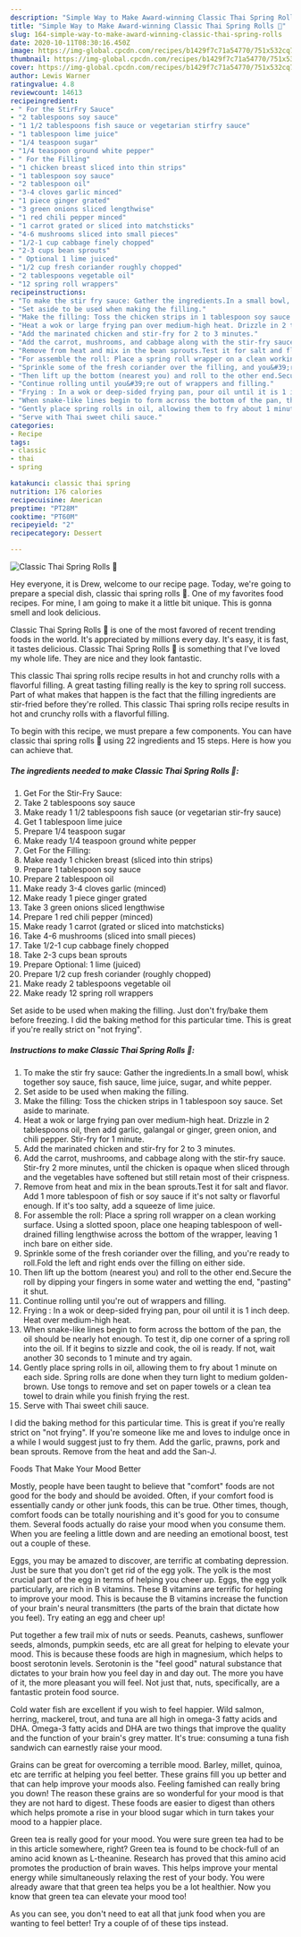 ```yaml
---
description: "Simple Way to Make Award-winning Classic Thai Spring Rolls 🍴"
title: "Simple Way to Make Award-winning Classic Thai Spring Rolls 🍴"
slug: 164-simple-way-to-make-award-winning-classic-thai-spring-rolls
date: 2020-10-11T08:30:16.450Z
image: https://img-global.cpcdn.com/recipes/b1429f7c71a54770/751x532cq70/classic-thai-spring-rolls-🍴-recipe-main-photo.jpg
thumbnail: https://img-global.cpcdn.com/recipes/b1429f7c71a54770/751x532cq70/classic-thai-spring-rolls-🍴-recipe-main-photo.jpg
cover: https://img-global.cpcdn.com/recipes/b1429f7c71a54770/751x532cq70/classic-thai-spring-rolls-🍴-recipe-main-photo.jpg
author: Lewis Warner
ratingvalue: 4.8
reviewcount: 14613
recipeingredient:
- " For the StirFry Sauce"
- "2 tablespoons soy sauce"
- "1 1/2 tablespoons fish sauce or vegetarian stirfry sauce"
- "1 tablespoon lime juice"
- "1/4 teaspoon sugar"
- "1/4 teaspoon ground white pepper"
- " For the Filling"
- "1 chicken breast sliced into thin strips"
- "1 tablespoon soy sauce"
- "2 tablespoon oil"
- "3-4 cloves garlic minced"
- "1 piece ginger grated"
- "3 green onions sliced lengthwise"
- "1 red chili pepper minced"
- "1 carrot grated or sliced into matchsticks"
- "4-6 mushrooms sliced into small pieces"
- "1/2-1 cup cabbage finely chopped"
- "2-3 cups bean sprouts"
- " Optional 1 lime juiced"
- "1/2 cup fresh coriander roughly chopped"
- "2 tablespoons vegetable oil"
- "12 spring roll wrappers"
recipeinstructions:
- "To make the stir fry sauce: Gather the ingredients.In a small bowl, whisk together soy sauce, fish sauce, lime juice, sugar, and white pepper."
- "Set aside to be used when making the filling."
- "Make the filling: Toss the chicken strips in 1 tablespoon soy sauce. Set aside to marinate."
- "Heat a wok or large frying pan over medium-high heat. Drizzle in 2 tablespoons oil, then add garlic, galangal or ginger, green onion, and chili pepper. Stir-fry for 1 minute."
- "Add the marinated chicken and stir-fry for 2 to 3 minutes."
- "Add the carrot, mushrooms, and cabbage along with the stir-fry sauce. Stir-fry 2 more minutes, until the chicken is opaque when sliced through and the vegetables have softened but still retain most of their crispness."
- "Remove from heat and mix in the bean sprouts.Test it for salt and flavor. Add 1 more tablespoon of fish or soy sauce if it&#39;s not salty or flavorful enough. If it&#39;s too salty, add a squeeze of lime juice."
- "For assemble the roll: Place a spring roll wrapper on a clean working surface. Using a slotted spoon, place one heaping tablespoon of well-drained filling lengthwise across the bottom of the wrapper, leaving 1 inch bare on either side."
- "Sprinkle some of the fresh coriander over the filling, and you&#39;re ready to roll.Fold the left and right ends over the filling on either side."
- "Then lift up the bottom (nearest you) and roll to the other end.Secure the roll by dipping your fingers in some water and wetting the end, &#34;pasting&#34; it shut."
- "Continue rolling until you&#39;re out of wrappers and filling."
- "Frying : In a wok or deep-sided frying pan, pour oil until it is 1 inch deep. Heat over medium-high heat."
- "When snake-like lines begin to form across the bottom of the pan, the oil should be nearly hot enough. To test it, dip one corner of a spring roll into the oil. If it begins to sizzle and cook, the oil is ready. If not, wait another 30 seconds to 1 minute and try again."
- "Gently place spring rolls in oil, allowing them to fry about 1 minute on each side. Spring rolls are done when they turn light to medium golden-brown. Use tongs to remove and set on paper towels or a clean tea towel to drain while you finish frying the rest."
- "Serve with Thai sweet chili sauce."
categories:
- Recipe
tags:
- classic
- thai
- spring

katakunci: classic thai spring 
nutrition: 176 calories
recipecuisine: American
preptime: "PT28M"
cooktime: "PT60M"
recipeyield: "2"
recipecategory: Dessert

---
```



![Classic Thai Spring Rolls 🍴](https://img-global.cpcdn.com/recipes/b1429f7c71a54770/751x532cq70/classic-thai-spring-rolls-🍴-recipe-main-photo.jpg)

Hey everyone, it is Drew, welcome to our recipe page. Today, we're going to prepare a special dish, classic thai spring rolls 🍴. One of my favorites food recipes. For mine, I am going to make it a little bit unique. This is gonna smell and look delicious.

Classic Thai Spring Rolls 🍴 is one of the most favored of recent trending foods in the world. It's appreciated by millions every day. It's easy, it is fast, it tastes delicious. Classic Thai Spring Rolls 🍴 is something that I've loved my whole life. They are nice and they look fantastic.

This classic Thai spring rolls recipe results in hot and crunchy rolls with a flavorful filling. A great tasting filling really is the key to spring roll success. Part of what makes that happen is the fact that the filling ingredients are stir-fried before they&#39;re rolled. This classic Thai spring rolls recipe results in hot and crunchy rolls with a flavorful filling.


To begin with this recipe, we must prepare a few components. You can have classic thai spring rolls 🍴 using 22 ingredients and 15 steps. Here is how you can achieve that.

<!--inarticleads1-->

##### The ingredients needed to make Classic Thai Spring Rolls 🍴:

1. Get  For the Stir-Fry Sauce:
1. Take 2 tablespoons soy sauce
1. Make ready 1 1/2 tablespoons fish sauce (or vegetarian stir-fry sauce)
1. Get 1 tablespoon lime juice
1. Prepare 1/4 teaspoon sugar
1. Make ready 1/4 teaspoon ground white pepper
1. Get  For the Filling:
1. Make ready 1 chicken breast (sliced into thin strips)
1. Prepare 1 tablespoon soy sauce
1. Prepare 2 tablespoon oil
1. Make ready 3-4 cloves garlic (minced)
1. Make ready 1 piece ginger grated
1. Take 3 green onions sliced lengthwise
1. Prepare 1 red chili pepper (minced)
1. Make ready 1 carrot (grated or sliced into matchsticks)
1. Take 4-6 mushrooms (sliced into small pieces)
1. Take 1/2-1 cup cabbage finely chopped
1. Take 2-3 cups bean sprouts
1. Prepare  Optional: 1 lime (juiced)
1. Prepare 1/2 cup fresh coriander (roughly chopped)
1. Make ready 2 tablespoons vegetable oil
1. Make ready 12 spring roll wrappers


Set aside to be used when making the filling. Just don&#39;t fry/bake them before freezing. I did the baking method for this particular time. This is great if you&#39;re really strict on &#34;not frying&#34;. 

<!--inarticleads2-->

##### Instructions to make Classic Thai Spring Rolls 🍴:

1. To make the stir fry sauce: Gather the ingredients.In a small bowl, whisk together soy sauce, fish sauce, lime juice, sugar, and white pepper.
1. Set aside to be used when making the filling.
1. Make the filling: Toss the chicken strips in 1 tablespoon soy sauce. Set aside to marinate.
1. Heat a wok or large frying pan over medium-high heat. Drizzle in 2 tablespoons oil, then add garlic, galangal or ginger, green onion, and chili pepper. Stir-fry for 1 minute.
1. Add the marinated chicken and stir-fry for 2 to 3 minutes.
1. Add the carrot, mushrooms, and cabbage along with the stir-fry sauce. Stir-fry 2 more minutes, until the chicken is opaque when sliced through and the vegetables have softened but still retain most of their crispness.
1. Remove from heat and mix in the bean sprouts.Test it for salt and flavor. Add 1 more tablespoon of fish or soy sauce if it&#39;s not salty or flavorful enough. If it&#39;s too salty, add a squeeze of lime juice.
1. For assemble the roll: Place a spring roll wrapper on a clean working surface. Using a slotted spoon, place one heaping tablespoon of well-drained filling lengthwise across the bottom of the wrapper, leaving 1 inch bare on either side.
1. Sprinkle some of the fresh coriander over the filling, and you&#39;re ready to roll.Fold the left and right ends over the filling on either side.
1. Then lift up the bottom (nearest you) and roll to the other end.Secure the roll by dipping your fingers in some water and wetting the end, &#34;pasting&#34; it shut.
1. Continue rolling until you&#39;re out of wrappers and filling.
1. Frying : In a wok or deep-sided frying pan, pour oil until it is 1 inch deep. Heat over medium-high heat.
1. When snake-like lines begin to form across the bottom of the pan, the oil should be nearly hot enough. To test it, dip one corner of a spring roll into the oil. If it begins to sizzle and cook, the oil is ready. If not, wait another 30 seconds to 1 minute and try again.
1. Gently place spring rolls in oil, allowing them to fry about 1 minute on each side. Spring rolls are done when they turn light to medium golden-brown. Use tongs to remove and set on paper towels or a clean tea towel to drain while you finish frying the rest.
1. Serve with Thai sweet chili sauce.


I did the baking method for this particular time. This is great if you&#39;re really strict on &#34;not frying&#34;. If you&#39;re someone like me and loves to indulge once in a while I would suggest just to fry them. Add the garlic, prawns, pork and bean sprouts. Remove from the heat and add the San-J. 

Foods That Make Your Mood Better


Mostly, people have been taught to believe that "comfort" foods are not good for the body and should be avoided. Often, if your comfort food is essentially candy or other junk foods, this can be true. Other times, though, comfort foods can be totally nourishing and it's good for you to consume them. Several foods actually do raise your mood when you consume them. When you are feeling a little down and are needing an emotional boost, test out a couple of these.

Eggs, you may be amazed to discover, are terrific at combating depression. Just be sure that you don't get rid of the egg yolk. The yolk is the most crucial part of the egg in terms of helping you cheer up. Eggs, the egg yolk particularly, are rich in B vitamins. These B vitamins are terrific for helping to improve your mood. This is because the B vitamins increase the function of your brain's neural transmitters (the parts of the brain that dictate how you feel). Try eating an egg and cheer up!

Put together a few trail mix of nuts or seeds. Peanuts, cashews, sunflower seeds, almonds, pumpkin seeds, etc are all great for helping to elevate your mood. This is because these foods are high in magnesium, which helps to boost serotonin levels. Serotonin is the "feel good" natural substance that dictates to your brain how you feel day in and day out. The more you have of it, the more pleasant you will feel. Not just that, nuts, specifically, are a fantastic protein food source.

Cold water fish are excellent if you wish to feel happier. Wild salmon, herring, mackerel, trout, and tuna are all high in omega-3 fatty acids and DHA. Omega-3 fatty acids and DHA are two things that improve the quality and the function of your brain's grey matter. It's true: consuming a tuna fish sandwich can earnestly raise your mood. 

Grains can be great for overcoming a terrible mood. Barley, millet, quinoa, etc are terrific at helping you feel better. These grains fill you up better and that can help improve your moods also. Feeling famished can really bring you down! The reason these grains are so wonderful for your mood is that they are not hard to digest. These foods are easier to digest than others which helps promote a rise in your blood sugar which in turn takes your mood to a happier place.

Green tea is really good for your mood. You were sure green tea had to be in this article somewhere, right? Green tea is found to be chock-full of an amino acid known as L-theanine. Research has proved that this amino acid promotes the production of brain waves. This helps improve your mental energy while simultaneously relaxing the rest of your body. You were already aware that that green tea helps you be a lot healthier. Now you know that green tea can elevate your mood too!

As you can see, you don't need to eat all that junk food when you are wanting to feel better! Try  a  couple of  of  these  tips  instead.

